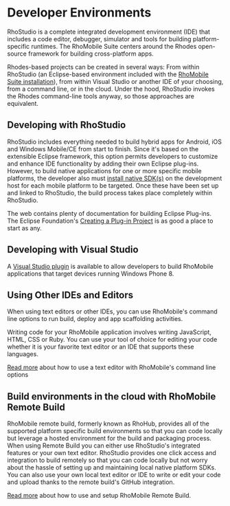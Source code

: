 # Developer Environments

RhoStudio is a complete integrated development environment (IDE) that includes a code editor, debugger, simulator and tools for building platform-specific runtimes. The RhoMobile Suite centers around the Rhodes open-source framework for building cross-platform apps. 

Rhodes-based projects can be created in several ways: From within RhoStudio (an Eclipse-based environment included with the [RhoMobile Suite installation](rhomobile-install)), from within Visual Studio or another IDE of your choosing, from a command line, or in the cloud. Under the hood, RhoStudio invokes the Rhodes command-line tools anyway, so those approaches are equivalent. 

## Developing with RhoStudio
RhoStudio includes everything needed to build hybrid apps for Android, iOS and Windows Mobile/CE from start to finish. Since it's based on the extensible Eclipse framework, this option permits developers to customize and enhance IDE functionality by adding their own Eclipse plug-ins. However, to build native applications for one or more specific mobile platforms, the developer also must [install native SDK(s)](nativesdksetup) on the development host for each mobile platform to be targeted. Once these have been set up and linked to RhoStudio, the build process takes place completely within RhoStudio.

The web contains plenty of documentation for building Eclipse Plug-ins. The Eclipse Foundation's [Creating a Plug-in Project](http://help.eclipse.org/juno/index.jsp?topic=%2Forg.eclipse.rse.doc.isv%2Fguide%2Ftutorial%2FpdeProject.html) is as good a place to start as any. 

## Developing with Visual Studio
A [Visual Studio plugin](visualstudio) is available to allow developers to build RhoMobile applications that target devices running Windows Phone 8. 

## Using Other IDEs and Editors
When using text editors or other IDEs, you can use RhoMobile's command line options to run build, deploy and app scaffolding activities.

Writing code for your RhoMobile application involves writing JavaScript, HTML, CSS or Ruby. You can use your tool of choice for editing your code whether it is your favorite text editor or an IDE that supports these languages. 


[Read more](nonrhostudio) about how to use a text editor with RhoMobile's command line options

## Build environments in the cloud with RhoMobile Remote Build
RhoMobile remote build, formerly known as RhoHub, provides all of the supported platform specific build environments so that you can code locally but leverage a hosted environment for the build and packaging process. When using Remote Build you can either use RhoStudio's integrated features or your own text editor. RhoStudio provides one click access and integration to build remotely so that you can code locally but not worry about the hassle of setting up and maintaining local native platform SDKs. You can also use your own local text editor or IDE to write or edit your code and upload thanks to the remote build's GitHub integration.

[Read more](../../hosted/guide/remote-build-guide) about how to use and setup RhoMobile Remote Build.